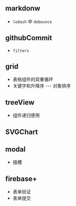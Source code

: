 ## markdonw

+ `lodash` 中 `debounce`

## githubCommit

+ `filters`

## grid

+ 表格组件的双重循环
+ 关键字和升降序 --- 对象排序

## treeView

+ 组件递归使用

## SVGChart

## modal

+ 插槽

## firebase+

+ 表单验证 
+ 表单提交
